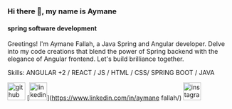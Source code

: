 
### Hi there 👋, my name is Aymane
#### spring software development

Greetings! I'm Aymane Fallah, a Java Spring and Angular developer. Delve into my code creations that blend the power of Spring backend with the elegance of Angular frontend. Let's build brilliance together.


Skills: ANGULAR +2 / REACT / JS / HTML / CSS/ SPRING BOOT / JAVA


[<img src='https://cdn.jsdelivr.net/npm/simple-icons@3.0.1/icons/github.svg' alt='github' height='40'>](https://github.com/Aymanefallah)  [<img src='https://cdn.jsdelivr.net/npm/simple-icons@3.0.1/icons/linkedin.svg' alt='linkedin' height='40'>](https://www.linkedin.com/in/aymane fallah/)  [<img src='https://cdn.jsdelivr.net/npm/simple-icons@3.0.1/icons/instagram.svg' alt='instagram' height='40'>](https://www.instagram.com/ayfalmane/)  
